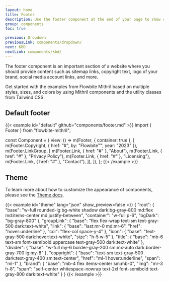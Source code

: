 ```yaml
---
layout: home
title: Footer
description: Use the footer component at the end of your page to show content such as sitemap links, brand logo, social icons and more using Mithril and Tailwind CSS
group: components
toc: true

previous: Dropdown
previousLink: components/dropdown/
next: KBD
nextLink: components/kbd/
---
```


The footer component is an important section of a website where you should provide content such as sitemap links, copyright text, logo of your brand, social media account links, and more.

Get started with the examples from Flowbite Mithril based on multiple styles, sizes, and colors by using Mithril components and the utility classes from Tailwind CSS.

## Default footer

{{< example id="default" github="components/footer.md" >}}
import { Footer } from "flowbite-mithril";

const Component = {
  view: () =>
    m(Footer, { container: true }, [
      m(Footer.Copyright, { href: "#", by: "Flowbite™", year: "2023" }),
      m(Footer.LinkGroup, [
        m(Footer.Link, { href: "#" }, "About"),
        m(Footer.Link, { href: "#" }, "Privacy Policy"),
        m(Footer.Link, { href: "#" }, "Licensing"),
        m(Footer.Link, { href: "#" }, "Contact"),
      ]),
    ]),
};
{{< /example >}}

## Theme

To learn more about how to customize the appearance of components, please see the [Theme docs](https://alexferl.github.io/flowbite-mithril/customize/theme/).

{{< example id="theme" lang="json" show_preview=false >}}
{
  "root": {
    "base": "w-full rounded-lg bg-white shadow dark:bg-gray-800 md:flex md:items-center md:justify-between",
    "container": "w-full p-6",
    "bgDark": "bg-gray-800"
  },
  "groupLink": {
    "base": "flex flex-wrap text-sm text-gray-500 dark:text-white",
    "link": {
      "base": "last:mr-0 md:mr-6",
      "href": "hover:underline"
    },
    "col": "flex-col space-y-4"
  },
  "icon": {
    "base": "text-gray-500 dark:hover:text-white",
    "size": "h-5 w-5"
  },
  "title": {
    "base": "mb-6 text-sm font-semibold uppercase text-gray-500 dark:text-white"
  },
  "divider": {
    "base": "w-full my-6 border-gray-200 sm:mx-auto dark:border-gray-700 lg:my-8"
  },
  "copyright": {
    "base": "text-sm text-gray-500 dark:text-gray-400 sm:text-center",
    "href": "ml-1 hover:underline",
    "span": "ml-1"
  },
  "brand": {
    "base": "mb-4 flex items-center sm:mb-0",
    "img": "mr-3 h-8",
    "span": "self-center whitespace-nowrap text-2xl font-semibold text-gray-800 dark:text-white"
  }
}
{{< /example >}}
